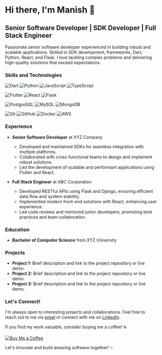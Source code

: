 # Hi there, I'm Manish 👋

## Senior Software Developer | SDK Developer | Full Stack Engineer

Passionate senior software developer experienced in building robust and scalable applications. Skilled in SDK development, frameworks, Dart, Python, React, and Flask. I love tackling complex problems and delivering high-quality solutions that exceed expectations.

### Skills and Technologies

![Dart](https://img.shields.io/badge/-Dart-0175C2?logo=dart&logoColor=white)
![Python](https://img.shields.io/badge/-Python-3776AB?logo=python&logoColor=white)
![JavaScript](https://img.shields.io/badge/-JavaScript-F7DF1E?logo=javascript&logoColor=black)
![TypeScript](https://img.shields.io/badge/-TypeScript-007ACC?logo=typescript&logoColor=white)

![Flutter](https://img.shields.io/badge/-Flutter-02569B?logo=flutter&logoColor=white)
![React](https://img.shields.io/badge/-React-61DAFB?logo=react&logoColor=black)
![Flask](https://img.shields.io/badge/-Flask-000000?logo=flask&logoColor=white)

![PostgreSQL](https://img.shields.io/badge/-PostgreSQL-336791?logo=postgresql&logoColor=white)
![MySQL](https://img.shields.io/badge/-MySQL-4479A1?logo=mysql&logoColor=white)
![MongoDB](https://img.shields.io/badge/-MongoDB-47A248?logo=mongodb&logoColor=white)

![Git](https://img.shields.io/badge/-Git-F05032?logo=git&logoColor=white)
![GitHub](https://img.shields.io/badge/-GitHub-181717?logo=github&logoColor=white)
![Docker](https://img.shields.io/badge/-Docker-2496ED?logo=docker&logoColor=white)
![AWS](https://img.shields.io/badge/-AWS-232F3E?logo=amazon-aws&logoColor=white)

### Experience

- **Senior Software Developer** at XYZ Company
  - Developed and maintained SDKs for seamless integration with multiple platforms.
  - Collaborated with cross-functional teams to design and implement robust solutions.
  - Led the development of scalable and performant applications using Flutter and React.

- **Full Stack Engineer** at ABC Corporation
  - Developed RESTful APIs using Flask and Django, ensuring efficient data flow and system stability.
  - Implemented modern front-end solutions with React, enhancing user experience.
  - Led code reviews and mentored junior developers, promoting best practices and team collaboration.

### Education

- **Bachelor of Computer Science** from XYZ University

### Projects

- **Project 1:** Brief description and link to the project repository or live demo.
- **Project 2:** Brief description and link to the project repository or live demo.
- **Project 3:** Brief description and link to the project repository or live demo.

### Let's Connect!

I'm always open to interesting projects and collaborations. Feel free to reach out to me via [email](mailto:manish.jsx@gmail.com) or connect with me on [LinkedIn](https://www.linkedin.com/in/manish-kumar-474b54244/).

If you find my work valuable, consider buying me a coffee! ☕

[![Buy Me a Coffee](https://img.shields.io/badge/-Buy%20Me%20a%20Coffee-FF813F?logo=buy-me-a-coffee&logoColor=white)](https://www.buymeacoffee.com/manish.jsx) 

Let's innovate and build amazing software together! ✨

